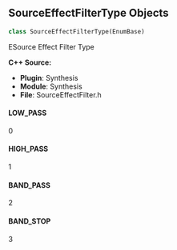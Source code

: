 ## SourceEffectFilterType Objects

```python
class SourceEffectFilterType(EnumBase)
```

ESource Effect Filter Type

**C++ Source:**

- **Plugin**: Synthesis
- **Module**: Synthesis
- **File**: SourceEffectFilter.h

<a id="unreal.SourceEffectFilterType.LOW_PASS"></a>

#### LOW_PASS

0

<a id="unreal.SourceEffectFilterType.HIGH_PASS"></a>

#### HIGH_PASS

1

<a id="unreal.SourceEffectFilterType.BAND_PASS"></a>

#### BAND_PASS

2

<a id="unreal.SourceEffectFilterType.BAND_STOP"></a>

#### BAND_STOP

3

<a id="unreal.SourceEffectFilterParam"></a>